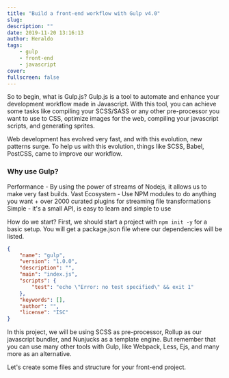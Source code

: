 ```yaml
---
title: "Build a front-end workflow with Gulp v4.0"
slug:
description: ""
date: 2019-11-20 13:16:13
author: Heraldo
tags:
    - gulp
    - front-end
    - javascript
cover:
fullscreen: false
---
```


So to begin, what is Gulp.js? Gulp.js is a tool to automate and enhance your development workflow made in Javascript. With this tool, you can achieve some tasks like compiling your SCSS/SASS or any other pre-processor you want to use to CSS, optimize images for the web, compiling your javascript scripts, and generating sprites.

Web development has evolved very fast, and with this evolution, new patterns surge. To help us with this evolution, things like SCSS, Babel, PostCSS, came to improve our workflow.

### Why use Gulp?

Performance - By using the power of streams of Nodejs, it allows us to make very fast builds.
Vast Ecosystem - Use NPM modules to do anything you want + over 2000 curated plugins for streaming file transformations
Simple - it's a small API, is easy to learn and simple to use

How do we start?
First, we should start a project with `npm init -y` for a basic setup. You will get a package.json file where our dependencies will be listed.

```json
{
    "name": "gulp",
    "version": "1.0.0",
    "description": "",
    "main": "index.js",
    "scripts": {
        "test": "echo \"Error: no test specified\" && exit 1"
    },
    "keywords": [],
    "author": "",
    "license": "ISC"
}
```

In this project, we will be using SCSS as pre-processor, Rollup as our javascript bundler, and Nunjucks as a template engine. But remember that you can use many other tools with Gulp, like Webpack, Less, Ejs, and many more as an alternative.

Let's create some files and structure for your front-end project.
